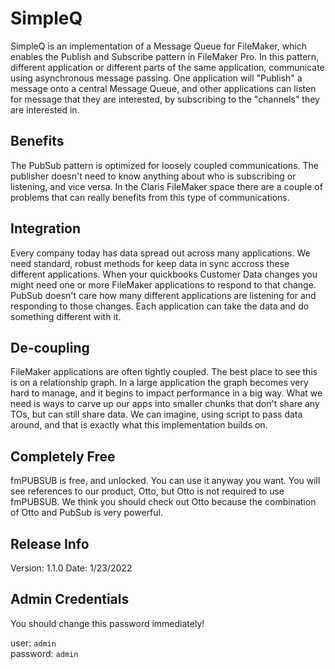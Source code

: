 # SimpleQ

SimpleQ is an implementation of a Message Queue for FileMaker, which enables the Publish and Subscribe pattern in FileMaker Pro. In this pattern, different application or different parts of the same application, communicate using asynchronous message passing. One application will "Publish" a message onto a central Message Queue, and other applications can listen for message that they are interested, by subscribing to the "channels" they are interested in.

## Benefits

The PubSub pattern is optimized for loosely coupled communications. The publisher doesn't need to know anything about who is subscribing or listening, and vice versa. In the Claris FileMaker space there are a couple of problems that can really benefits from this type of communications.

## Integration

Every company today has data spread out across many applications. We need standard, robust methods for keep data in sync accross these different applications. When your quickbooks Customer Data changes you might need one or more FileMaker applications to respond to that change. PubSub doesn't care how many different applications are listening for and responding to those changes. Each application can take the data and do something different with it.

## De-coupling

FileMaker applications are often tightly coupled. The best place to see this is on a relationship graph. In a large application the graph becomes very hard to manage, and it begins to impact performance in a big way. What we need is ways to carve up our apps into smaller chunks that don't share any TOs, but can still share data. We can imagine, using script to pass data around, and that is exactly what this implementation builds on.

## Completely Free

fmPUBSUB is free, and unlocked. You can use it anyway you want. You will see references to our product, Otto, but Otto is not required to use fmPUBSUB. We think you should check out Otto because the combination of Otto and PubSub is very powerful.

## Release Info

Version: 1.1.0
Date: 1/23/2022

## Admin Credentials 

You should change this password immediately!

user: `admin`  
password: `admin`
